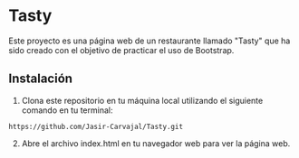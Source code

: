 # Tasty 

Este proyecto es una página web de un restaurante llamado "Tasty" que ha sido creado con el objetivo de practicar el uso de Bootstrap.

## Instalación
1. Clona este repositorio en tu máquina local utilizando el siguiente comando en tu terminal:

```
https://github.com/Jasir-Carvajal/Tasty.git
```
2. Abre el archivo index.html en tu navegador web para ver la página web.

